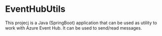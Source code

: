 # EventHubUtils
This projecj is a Java (SpringBoot) application that can be used as utility to work with Azure Event Hub. It can be used to send/read messages.
